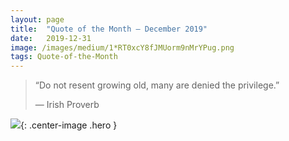 ```yaml
---
layout:	page
title:	"Quote of the Month — December 2019"
date:	2019-12-31
image: /images/medium/1*RT0xcY8fJMUorm9nMrYPug.png
tags: Quote-of-the-Month
---
```


  
> “Do not resent growing old, many are denied the privilege.”
>
> — Irish Proverb

![](/images/medium/1*RT0xcY8fJMUorm9nMrYPug.png){: .center-image .hero }